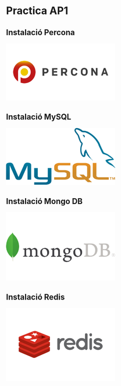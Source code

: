 # Practica AP1

## Instalació Percona
<a href="https://github.com/MarcGarcia03/Bases-de-dades/tree/main/Ap1/Instalacio-Percona"><img src="imgs/percona_logo.jpg" width="300"></a>

## Instalació MySQL
<a href="https://github.com/MarcGarcia03/Bases-de-dades/tree/main/Ap1/Instalacio-MySQL"><img src="imgs/MySQL-logo.png" width="300"></a>

## Instalació Mongo DB
<a href=""><img src="imgs/MongoDB_logo.png" width="300"></a>

## Instalació Redis
<a href=""><img src="imgs/Redis_logo.png" width="300"></a>
